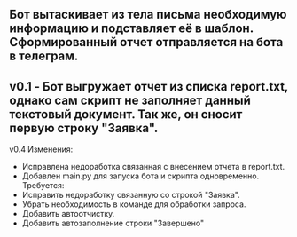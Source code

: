 Бот вытаскивает из тела письма необходимую информацию и подставляет её в шаблон. Сформированный отчет отправляется на бота в телеграм.
---------------
v0.1 - Бот выгружает отчет из списка report.txt, однако сам скрипт не заполняет данный текстовый документ. Так же, он сносит первую строку "Заявка".
---------------
v0.4
Изменения:
- Исправлена недоработка связанная с внесением отчета в report.txt.
- Добавлен main.py для запуска бота и скрипта одновременно.
Требуется:
- Исправить недоработку связанную со строкой "Заявка".
- Убрать необходимость в команде для обработки запроса.
- Добавить автоотчистку.
- Добавить автозаполнение строки "Завершено" 
